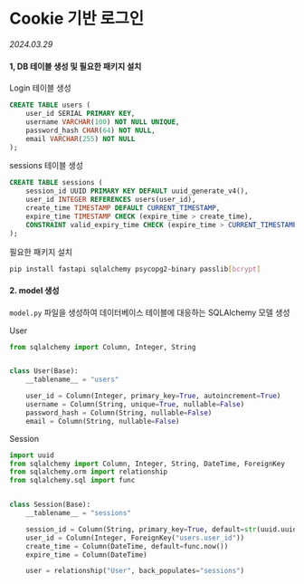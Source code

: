 # Cookie 기반 로그인

_2024.03.29_

#### 1, DB 테이블 생성 및 필요한 패키지 설치

Login 테이블 생성

```sql
CREATE TABLE users (
    user_id SERIAL PRIMARY KEY,
    username VARCHAR(100) NOT NULL UNIQUE,
    password_hash CHAR(64) NOT NULL,
    email VARCHAR(255) NOT NULL
);
```

sessions 테이블 생성

```sql
CREATE TABLE sessions (
    session_id UUID PRIMARY KEY DEFAULT uuid_generate_v4(),
    user_id INTEGER REFERENCES users(user_id),
    create_time TIMESTAMP DEFAULT CURRENT_TIMESTAMP,
    expire_time TIMESTAMP CHECK (expire_time > create_time),
    CONSTRAINT valid_expiry_time CHECK (expire_time > CURRENT_TIMESTAMP OR expire_time IS NULL)
);
```

필요한 패키지 설치

```bash
pip install fastapi sqlalchemy psycopg2-binary passlib[bcrypt]
```

#### 2. model 생성

`model.py` 파일을 생성하여 데이터베이스 테이블에 대응하는 SQLAlchemy 모델 생성

User

```py
from sqlalchemy import Column, Integer, String


class User(Base):
    __tablename__ = "users"

    user_id = Column(Integer, primary_key=True, autoincrement=True)
    username = Column(String, unique=True, nullable=False)
    password_hash = Column(String, nullable=False)
    email = Column(String, nullable=False)
```

Session

```py
import uuid
from sqlalchemy import Column, Integer, String, DateTime, ForeignKey
from sqlalchemy.orm import relationship
from sqlalchemy.sql import func


class Session(Base):
    __tablename__ = "sessions"

    session_id = Column(String, primary_key=True, default=str(uuid.uuid4))
    user_id = Column(Integer, ForeignKey("users.user_id"))
    create_time = Column(DateTime, default=func.now())
    expire_time = Column(DateTime)

    user = relationship("User", back_populates="sessions")
```
